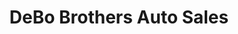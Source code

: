 ---
title: "DeBo Brothers Auto Sales"
url: /philadelphia/debo-brothers-auto-sales/
shop: Autohaus
---